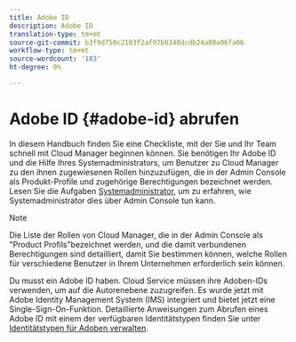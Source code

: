 ```yaml
---
title: Adobe ID
description: Adobe ID
translation-type: tm+mt
source-git-commit: b3f9d750c2103f2af97b8348dcdb24a80a06fa06
workflow-type: tm+mt
source-wordcount: '183'
ht-degree: 0%

---
```



# Adobe ID {#adobe-id} abrufen

In diesem Handbuch finden Sie eine Checkliste, mit der Sie und Ihr Team schnell mit Cloud Manager beginnen können. Sie benötigen Ihr Adobe ID und die Hilfe Ihres Systemadministrators, um Benutzer zu Cloud Manager zu den ihnen zugewiesenen Rollen hinzuzufügen, die in der Admin Console als Produkt-Profile und zugehörige Berechtigungen bezeichnet werden. Lesen Sie die Aufgaben [Systemadministrator](/help/onboarding/what-is-required/add-users-assign-cm-roles.md), um zu erfahren, wie Systemadministrator dies über Admin Console tun kann.

>[!NOTE]
>Die Liste der Rollen von Cloud Manager, die in der Admin Console als &quot;Product Profils&quot;bezeichnet werden, und die damit verbundenen Berechtigungen sind detailliert, damit Sie bestimmen können, welche Rollen für verschiedene Benutzer in Ihrem Unternehmen erforderlich sein können.

Du musst ein Adobe ID haben. Cloud Service müssen ihre Adoben-IDs verwenden, um auf die Autorenebene zuzugreifen. Es wurde jetzt mit Adobe Identity Management System (IMS) integriert und bietet jetzt eine Single-Sign-On-Funktion. Detaillierte Anweisungen zum Abrufen eines Adobe ID mit einem der verfügbaren Identitätstypen finden Sie unter [Identitätstypen für Adoben verwalten](https://helpx.adobe.com/enterprise/admin-guide.html/enterprise/using/identity.ug.html).
